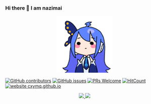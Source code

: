 ### Hi there 👋 I am nazimai

<p align="center">
<a href="https://github.com/cxymq">
  <img height="180em" src="https://github.com/cxymq/Images/blob/master/gif/c8460ec6-e49a-4811-9e9a-8cc094124815.gif" />
</a>
</p>

<!--
**cxymq/cxymq** is a ✨ _special_ ✨ repository because its `README.md` (this file) appears on your GitHub profile.

Here are some ideas to get you started:

- 🔭 I’m currently working on ...
- 🌱 I’m currently learning ...
- 👯 I’m looking to collaborate on ...
- 🤔 I’m looking for help with ...
- 💬 Ask me about ...
- 📫 How to reach me: ...
- 😄 Pronouns: ...
- ⚡ Fun fact: ...
-->

 [![GitHub contributors](https://img.shields.io/github/contributors/cxymq/creative-profile-readme)](https://github.com/cxymq/creative-profile-readme/graphs/contributors) [![GitHub issues](https://img.shields.io/github/issues/cxymq/creative-profile-readme)](https://github.com/cxymq/creative-profile-readme/issues) [![PRs Welcome](https://img.shields.io/badge/PRs-welcome-brightgreen.svg?style=flat-square)](https://github.com/cxymq/creative-profile-readme/pulls) [![HitCount](https://views.whatilearened.today/views/github/cxymq/creative-profile-readme.svg)](https://github.com/cxymq/creative-profile-readme) [![website cxymq.github.io](https://img.shields.io/website-up-down-green-red/http/cxymq.github.io/creative-profile-readme.svg)](https://blog.csdn.net/Crazy_SunShine/)


<p align="center">
<a href="https://github.com/cxymq">
  <img height="180em" src="https://github-readme-stats.vercel.app/api?username=cxymq&theme=dracula&show_icons=true&include_all_commits=true&count_private=true" />
  <img height="180em" src="https://github-readme-stats.vercel.app/api/top-langs/?username=cxymq&theme=dracula&layout=compact" />
</a>
</p>
